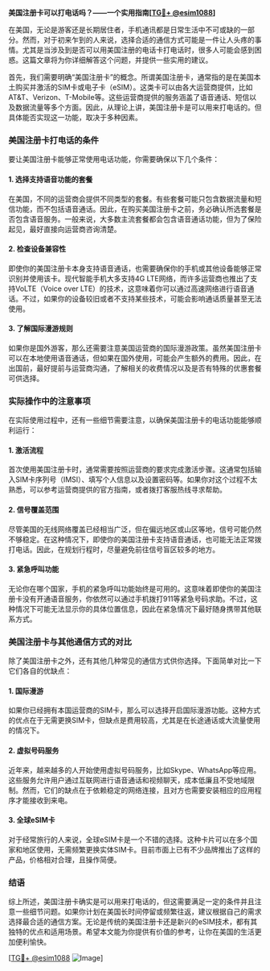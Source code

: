 **美国注册卡可以打电话吗？——一个实用指南[[TG💪+ @esim1088](https://t.me/s/esim1088)]**

在美国，无论是游客还是长期居住者，手机通讯都是日常生活中不可或缺的一部分。然而，对于初来乍到的人来说，选择合适的通信方式可能是一件让人头疼的事情。尤其是当涉及到是否可以用美国注册的电话卡打电话时，很多人可能会感到困惑。这篇文章将为你详细解答这个问题，并提供一些实用的建议。

首先，我们需要明确“美国注册卡”的概念。所谓美国注册卡，通常指的是在美国本土购买并激活的SIM卡或电子卡（eSIM）。这类卡可以由各大运营商提供，比如AT&T、Verizon、T-Mobile等。这些运营商提供的服务涵盖了语音通话、短信以及数据流量等多个方面。因此，从理论上讲，美国注册卡是可以用来打电话的。但具体能否实现这一功能，取决于多种因素。

### 美国注册卡打电话的条件

要让美国注册卡能够正常使用电话功能，你需要确保以下几个条件：

#### 1. **选择支持语音功能的套餐**
在美国，不同的运营商会提供不同类型的套餐。有些套餐可能只包含数据流量和短信功能，而不包括语音通话。因此，在购买美国注册卡之前，务必确认所选套餐是否包含语音服务。一般来说，大多数主流套餐都会包含语音通话功能，但为了保险起见，最好直接向运营商咨询清楚。

#### 2. **检查设备兼容性**
即使你的美国注册卡本身支持语音通话，也需要确保你的手机或其他设备能够正常识别并使用该卡。现代智能手机大多支持4G LTE网络，而许多运营商也推出了支持VoLTE（Voice over LTE）的技术，这意味着你可以通过高速网络进行语音通话。不过，如果你的设备较旧或者不支持某些技术，可能会影响通话质量甚至无法使用。

#### 3. **了解国际漫游规则**
如果你是国外游客，那么还需要注意美国运营商的国际漫游政策。虽然美国注册卡可以在本地使用语音通话，但如果在国外使用，可能会产生额外的费用。因此，在出国前，最好提前与运营商沟通，了解相关的收费情况以及是否有特殊的优惠套餐可供选择。

### 实际操作中的注意事项

在实际使用过程中，还有一些细节需要注意，以确保美国注册卡的电话功能能够顺利运行：

#### 1. **激活流程**
首次使用美国注册卡时，通常需要按照运营商的要求完成激活步骤。这通常包括输入SIM卡序列号（IMSI）、填写个人信息以及设置密码等。如果你对这个过程不太熟悉，可以参考运营商提供的官方指南，或者拨打客服热线寻求帮助。

#### 2. **信号覆盖范围**
尽管美国的无线网络覆盖已经相当广泛，但在偏远地区或山区等地，信号可能仍然不够稳定。在这种情况下，即使你的美国注册卡支持语音通话，也可能无法正常拨打电话。因此，在规划行程时，尽量避免前往信号盲区较多的地方。

#### 3. **紧急呼叫功能**
无论你在哪个国家，手机的紧急呼叫功能始终是可用的。这意味着即使你的美国注册卡没有开通语音服务，你依然可以通过手机拨打911等紧急号码求助。不过，这种情况下可能无法显示你的具体位置信息，因此在紧急情况下最好随身携带其他联系方式。

### 美国注册卡与其他通信方式的对比

除了美国注册卡之外，还有其他几种常见的通信方式供你选择。下面简单对比一下它们各自的优缺点：

#### 1. **国际漫游**
如果你已经拥有本国运营商的SIM卡，那么可以选择开启国际漫游功能。这种方式的优点在于无需更换SIM卡，但缺点是费用较高，尤其是在长途通话或大流量使用的情况下。

#### 2. **虚拟号码服务**
近年来，越来越多的人开始使用虚拟号码服务，比如Skype、WhatsApp等应用。这些服务允许用户通过互联网进行语音通话和视频聊天，成本低廉且不受地域限制。然而，它们的缺点在于依赖稳定的网络连接，且对方也需要安装相应的应用程序才能接收到来电。

#### 3. **全球eSIM卡**
对于经常旅行的人来说，全球eSIM卡是一个不错的选择。这种卡片可以在多个国家和地区使用，无需频繁更换实体SIM卡。目前市面上已有不少品牌推出了这样的产品，价格相对合理，且操作简便。

### 结语

综上所述，美国注册卡确实是可以用来打电话的，但这需要满足一定的条件并且注意一些细节问题。如果你计划在美国长时间停留或频繁往返，建议根据自己的需求选择最合适的通信方案。无论是传统的美国注册卡还是新兴的eSIM技术，都有其独特的优点和适用场景。希望本文能为你提供有价值的参考，让你在美国的生活更加便利愉快。

[[TG💪+ @esim1088](https://t.me/s/esim1088) ![Image](https://i.postimg.cc/4NQfJmqS/Snipaste-2025-05-13-00-14-12.png)]